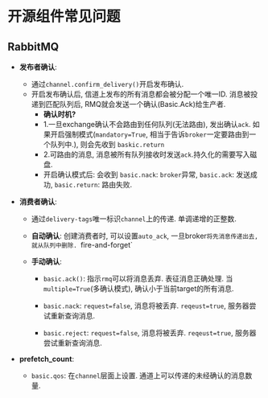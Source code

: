 # 开源组件常见问题

## RabbitMQ

- **发布者确认**:
    - 通过`channel.confirm_delivery()`开启发布确认.
    - 开启发布确认后, 信道上发布的所有消息都会被分配一个唯一ID. 消息被投递到匹配队列后, RMQ就会发送一个确认(Basic.Ack)给生产者. 
        - **确认时机?** 
        - 1.一旦exchange确认不会路由到任何队列(无法路由), 发出确认`ack`. 如果开启强制模式(`mandatory=True`, 相当于告诉`broker`一定要路由到一个队列中.), 则会先收到 `baskic.return`
        - 2.可路由的消息, 消息被所有队列接收时发送`ack`.持久化的需要写入磁盘.
        - 开启确认模式后: 会收到 `basic.nack`: `broker`异常, `basic.ack`: 发送成功, `basic.return`: 路由失败. 


- **消费者确认**:

    - 通过`delivery-tags`唯一标识`channel`上的传递. 单调递增的正整数.

    - **自动确认**: 创建消费者时, 可以设置`auto_ack`,  一旦broker`将先消息传递出去, 就从队列中删除. `fire-and-forget`

    - **手动确认**:  

        - `basic.ack()`:  指示`rmq`可以将消息丢弃. 表征消息正确处理. 当`multiple=True`(多确认模式), 确认小于当前target的所有消息.

        - `basic.nack`: `request=false`, 消息将被丢弃. `reqeust=true`, 服务器尝试重新查询消息.
        - `basic.reject`: `request=false`, 消息将被丢弃. `reqeust=true`, 服务器尝试重新查询消息.

- **prefetch_count**:
    - `basic.qos`: 在`channel`层面上设置. 通道上可以传递的未经确认的消息数量. 

